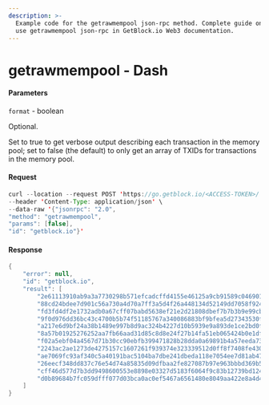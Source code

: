 ```yaml
---
description: >-
  Example code for the getrawmempool json-rpc method. Сomplete guide on how to
  use getrawmempool json-rpc in GetBlock.io Web3 documentation.
---
```


# getrawmempool - Dash

#### Parameters

`format` - boolean

Optional.

Set to true to get verbose output describing each transaction in the memory pool; set to false (the default) to only get an array of TXIDs for transactions in the memory pool.

#### Request

```java
curl --location --request POST 'https://go.getblock.io/<ACCESS-TOKEN>/' \
--header 'Content-Type: application/json' \ 
--data-raw '{"jsonrpc": "2.0",
"method": "getrawmempool",
"params": [false],
"id": "getblock.io"}'
```

#### Response

```java
{
    "error": null,
    "id": "getblock.io",
    "result": [
        "2e61113910ab9a3a7730298b571efcadcffd4155e46125a9cb91589c046901b9",
        "88cd24bdee7d901c56a730a4d70a7ff3a5d4f26a448134d52149dd7058f924cf",
        "fd3fd4df2e1732adb0a67cff07babd5638ef21e2d21808dbef7b7b3b9e99cb69",
        "9f0d976dd36bc43c4700b5b74f51185767a340086883bf9bfea5d27343530fe0",
        "a217e6d9bf24a38b1489e997b8d9ac324b4227d10b5939e9a893de1ce2bd0fec",
        "8a57b01925276252aa7fb66aad31d85c8d8e24f27b14fa51eb065424b0e1df55",
        "f02a5ebf04a4567d71b30cc90ebfb399471828b28dda0a69891b4a57eeda733b",
        "2243ac2ae1273de4275157c1607261f939374e323339512d0ff8f7408fe4309b",
        "ae7069fc93af340c5a40191bac5104ba7dbe241dbeda118e7054ee7d81ab47a9",
        "26eecf348dd837c76e54d74a85835d09dfbaa2fe827087b97e963bbbd369b5a7",
        "cff46d577d7b3dd9498600553e8898e03327d5183f6064f9c83b12739bd124c7",
        "d0b89684b7fc059dfff077d03bca0ac0ef5467a6561480e8049aa422e8a4d4bf"
    ]
}
```
